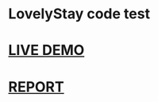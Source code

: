 # LovelyStay code test

# [LIVE DEMO]()


# [REPORT](https://docs.google.com/document/d/1C4W8YPEW9WqtuXQj2RsfSqtl_ip6OZVzbFrM83EVedk/edit?usp=sharing)
